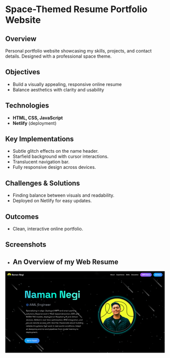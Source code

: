 # Space-Themed Resume Portfolio Website

## Overview
Personal portfolio website showcasing my skills, projects, and contact details. Designed with a professional space theme.

## Objectives
- Build a visually appealing, responsive online resume  
- Balance aesthetics with clarity and usability  

## Technologies
- **HTML, CSS, JavaScript**  
- **Netlify** (deployment)  

## Key Implementations
- Subtle glitch effects on the name header.  
- Starfield background with cursor interactions.  
- Translucent navigation bar.  
- Fully responsive design across devices.  

## Challenges & Solutions
- Finding balance between visuals and readability.  
- Deployed on Netlify for easy updates.  

## Outcomes
- Clean, interactive online portfolio.  

## Screenshots
- ## An Overview of my Web Resume
![Portfolio website with space theme and glitch effect](images/portfolio-screenshot.png)  

